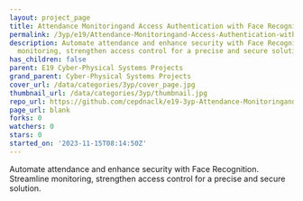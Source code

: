 ```yaml
---
layout: project_page
title: Attendance Monitoringand Access Authentication with Face Recognition
permalink: /3yp/e19/Attendance-Monitoringand-Access-Authentication-with-Face-Recognition/
description: Automate attendance and enhance security with Face Recognition. Streamline
  monitoring, strengthen access control for a precise and secure solution.
has_children: false
parent: E19 Cyber-Physical Systems Projects
grand_parent: Cyber-Physical Systems Projects
cover_url: /data/categories/3yp/cover_page.jpg
thumbnail_url: /data/categories/3yp/thumbnail.jpg
repo_url: https://github.com/cepdnaclk/e19-3yp-Attendance-Monitoringand-Access-Authentication-with-Face-Recognition
page_url: blank
forks: 0
watchers: 0
stars: 0
started_on: '2023-11-15T08:14:50Z'
---
```


Automate attendance and enhance security with Face Recognition. Streamline monitoring, strengthen access control for a precise and secure solution.